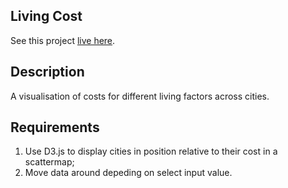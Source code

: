 
## Living Cost

See this project [live here](https://mo-living-cost.netlify.app/).


## Description

A visualisation of costs for different living factors across cities.


## Requirements

1. Use D3.js to display cities in position relative to their cost in a scattermap;
2. Move data around depeding on select input value.
